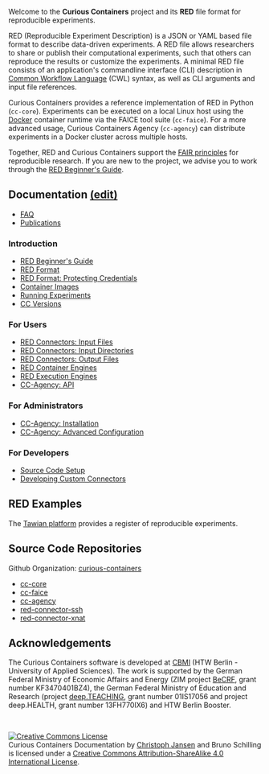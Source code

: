 Welcome to the **Curious Containers** project and its **RED** file format for reproducible experiments.

RED (Reproducible Experiment Description) is a JSON or YAML based file format to describe data-driven experiments. A RED file allows researchers to share or publish their computational experiments, such that others can reproduce the results or customize the experiments. A minimal RED file consists of an application's commandline interface (CLI) description in [Common Workflow Language](https://www.commonwl.org/v1.0/CommandLineTool.html) (CWL) syntax, as well as CLI arguments and input file references.

Curious Containers provides a reference implementation of RED in Python (`cc-core`). Experiments can be executed on a local Linux host using the [Docker](https://www.docker.com/) container runtime via the FAICE tool suite (`cc-faice`). For a more advanced usage, Curious Containers Agency (`cc-agency`) can distribute experiments in a Docker cluster across multiple hosts.

Together, RED and Curious Containers support the [FAIR principles](https://www.force11.org/fairprinciples) for reproducible research. If you are new to the project, we advise you to work through the [RED Beginner's Guide](red-beginners-guide.md).


## Documentation [(edit)](https://github.com/curious-containers/curious-containers.github.io)

* [FAQ](faq.md)
* [Publications](publications.md)


### Introduction

* [RED Beginner's Guide](red-beginners-guide.md)
* [RED Format](red-format.md)
* [RED Format: Protecting Credentials](red-format-protecting-credentials.md)
* [Container Images](container-images.md)
* [Running Experiments](running-experiments.md)
* [CC Versions](cc-versions.md)


### For Users

* [RED Connectors: Input Files](red-connectors-input-files.md)
* [RED Connectors: Input Directories](red-connectors-input-directories.md)
* [RED Connectors: Output Files](red-connectors-output-files.md)
* [RED Container Engines](red-container-engines.md)
* [RED Execution Engines](red-execution-engines.md)
* [CC-Agency: API](cc-agency-api.md)


### For Administrators

* [CC-Agency: Installation](cc-agency-installation.md)
* [CC-Agency: Advanced Configuration](cc-agency-advanced-configuration)


### For Developers

* [Source Code Setup](source-code-setup.md)
* [Developing Custom Connectors](developing-custom-connectors.md)


## RED Examples

The [Tawian platform](https://somnonetz.github.io/tawian/) provides a register of reproducible experiments.


## Source Code Repositories

Github Organization: [curious-containers](https://github.com/curious-containers)

* [cc-core](https://github.com/curious-containers/cc-core)
* [cc-faice](https://github.com/curious-containers/cc-faice)
* [cc-agency](https://github.com/curious-containers/cc-agency)
* [red-connector-ssh](https://github.com/curious-containers/red-connector-ssh)
* [red-connector-xnat](https://github.com/curious-containers/red-connector-xnat)


## Acknowledgements

The Curious Containers software is developed at [CBMI](https://cbmi.htw-berlin.de/) (HTW Berlin - University of Applied Sciences). The work is supported by the German Federal Ministry of Economic Affairs and Energy (ZIM project [BeCRF](https://www.htw-berlin.de/forschung/online-forschungskatalog/projekte/projekt/?eid=2170), grant number KF3470401BZ4), the German Federal Ministry of Education and Research (project [deep.TEACHING](https://www.deep-teaching.org/), grant number 01IS17056 and project deep.HEALTH, grant number 13FH770IX6) and HTW Berlin Booster.

<br/>

<a rel="license" href="http://creativecommons.org/licenses/by-sa/4.0/"><img alt="Creative Commons License" style="border-width:0" src="https://i.creativecommons.org/l/by-sa/4.0/88x31.png" /></a><br /><span xmlns:dct="http://purl.org/dc/terms/" href="http://purl.org/dc/dcmitype/Text" property="dct:title" rel="dct:type">Curious Containers Documentation</span> by <a xmlns:cc="http://creativecommons.org/ns#" href="https://www.htw-berlin.de/hochschule/personen/person/?eid=9225" property="cc:attributionName" rel="cc:attributionURL">Christoph Jansen</a> and Bruno Schilling is licensed under a <a rel="license" href="http://creativecommons.org/licenses/by-sa/4.0/">Creative Commons Attribution-ShareAlike 4.0 International License</a>.

